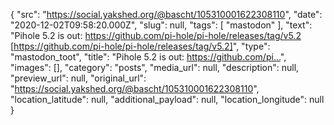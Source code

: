 {
  "src": "https://social.yakshed.org/@bascht/105310001622308110",
  "date": "2020-12-02T09:58:20.000Z",
  "slug": null,
  "tags": [
    "mastodon"
  ],
  "text": "Pihole 5.2 is out: https://github.com/pi-hole/pi-hole/releases/tag/v5.2 [https://github.com/pi-hole/pi-hole/releases/tag/v5.2]",
  "type": "mastodon_toot",
  "title": "Pihole 5.2 is out: https://github.com/pi…",
  "images": [],
  "category": "posts",
  "media_url": null,
  "description": null,
  "preview_url": null,
  "original_url": "https://social.yakshed.org/@bascht/105310001622308110",
  "location_latitude": null,
  "additional_payload": null,
  "location_longitude": null
}